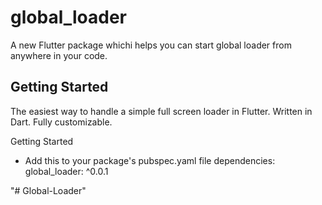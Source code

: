 # global_loader

A new Flutter package whichi helps you can start global loader from anywhere in your code.

## Getting Started

The easiest way to handle a simple full screen loader in Flutter. Written in Dart. Fully customizable.


Getting Started
* Add this to your package's pubspec.yaml file
dependencies:
    global_loader: ^0.0.1



"# Global-Loader" 
